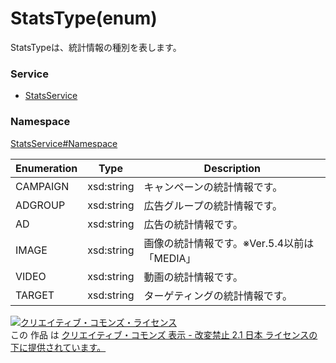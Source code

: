 # StatsType(enum)
StatsTypeは、統計情報の種別を表します。
 
### Service
+ [StatsService](../../services/StatsService.md)

### Namespace
[StatsService#Namespace](../../services/StatsService.md#namespace)

| Enumeration | Type | Description |
|---|---|---|
| CAMPAIGN | xsd:string | キャンペーンの統計情報です。 |
| ADGROUP | xsd:string | 広告グループの統計情報です。 |
| AD | xsd:string | 広告の統計情報です。 |
| IMAGE | xsd:string | 画像の統計情報です。※Ver.5.4以前は「MEDIA」　|
| VIDEO | xsd:string | 動画の統計情報です。 |
| TARGET | xsd:string | ターゲティングの統計情報です。 |

<a rel="license" href="http://creativecommons.org/licenses/by-nd/2.1/jp/">
<img alt="クリエイティブ・コモンズ・ライセンス" style="border-width:0" src="https://i.creativecommons.org/l/by-nd/2.1/jp/88x31.png" />
</a><br />
この 作品 は <a rel="license" href="http://creativecommons.org/licenses/by-nd/2.1/jp/">
クリエイティブ・コモンズ 表示 - 改変禁止 2.1 日本 ライセンスの下に提供されています。</a>
